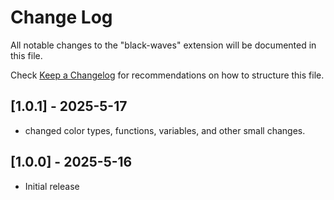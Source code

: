 # Change Log

All notable changes to the "black-waves" extension will be documented in this file.

Check [Keep a Changelog](http://keepachangelog.com/) for recommendations on how to structure this file.

## [1.0.1] - 2025-5-17

- changed color types, functions, variables, and other small changes.

## [1.0.0] - 2025-5-16

- Initial release
